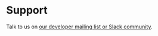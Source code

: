 # Support

Talk to us on [our developer mailing list or Slack community][community].

[community]: https://opensource.creativecommons.org/community/
